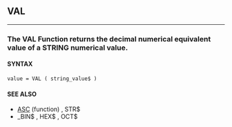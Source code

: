 ## VAL
---

### The VAL Function returns the decimal numerical equivalent value of a STRING numerical value.

#### SYNTAX

`value = VAL ( string_value$ )`

#### SEE ALSO
* [ASC](./ASC.md) (function) , STR$
* _BIN$ , HEX$ , OCT$
